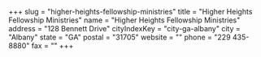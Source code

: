 +++
slug = "higher-heights-fellowship-ministries"
title = "Higher Heights Fellowship Ministries"
name = "Higher Heights Fellowship Ministries"
address = "128 Bennett Drive"
cityIndexKey = "city-ga-albany"
city = "Albany"
state = "GA"
postal = "31705"
website = ""
phone = "229 435-8880"
fax = ""
+++
